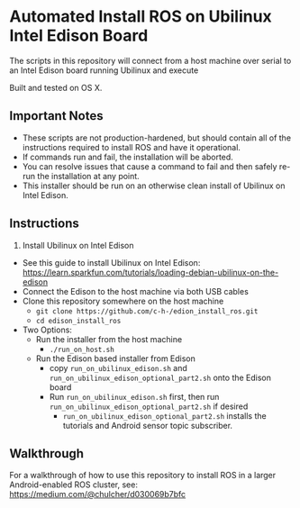 # Automated Install ROS on Ubilinux Intel Edison Board
The scripts in this repository will connect from a host machine over serial to an Intel Edison board running Ubilinux and execute 

Built and tested on OS X.

## Important Notes
- These scripts are not production-hardened, but should contain all of the instructions required to install ROS and have it operational.
- If commands run and fail, the installation will be aborted.
- You can resolve issues that cause a command to fail and then safely re-run the installation at any point.
- This installer should be run on an otherwise clean install of Ubilinux on Intel Edison.

## Instructions
1. Install Ubilinux on Intel Edison
  - See this guide to install Ubilinux on Intel Edison: 
    https://learn.sparkfun.com/tutorials/loading-debian-ubilinux-on-the-edison
- Connect the Edison to the host machine via both USB cables
- Clone this repository somewhere on the host machine
  - `git clone https://github.com/c-h-/edion_install_ros.git`
  - `cd edison_install_ros`
- Two Options:
  - Run the installer from the host machine
    - `./run_on_host.sh`
  - Run the Edison based installer from Edison
    - copy `run_on_ubilinux_edison.sh` and `run_on_ubilinux_edison_optional_part2.sh` onto the Edison board
    - Run `run_on_ubilinux_edison.sh` first, then run `run_on_ubilinux_edison_optional_part2.sh` if desired
      - `run_on_ubilinux_edison_optional_part2.sh` installs the tutorials and Android sensor topic subscriber.

## Walkthrough
For a walkthrough of how to use this repository to install ROS in a larger Android-enabled ROS cluster, see:
https://medium.com/@chulcher/d030069b7bfc
